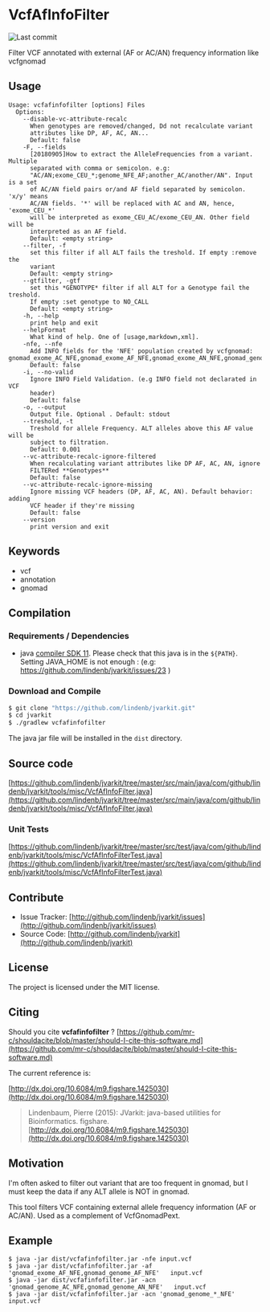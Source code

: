 # VcfAfInfoFilter

![Last commit](https://img.shields.io/github/last-commit/lindenb/jvarkit.png)

Filter VCF annotated with external (AF or AC/AN) frequency information like vcfgnomad


## Usage

```
Usage: vcfafinfofilter [options] Files
  Options:
    --disable-vc-attribute-recalc
      When genotypes are removed/changed, Dd not recalculate variant 
      attributes like DP, AF, AC, AN...
      Default: false
    -F, --fields
      [20180905]How to extract the AlleleFrequencies from a variant. Multiple 
      separated with comma or semicolon. e.g: 
      "AC/AN;exome_CEU_*;genome_NFE_AF;another_AC/another/AN". Input is a set 
      of AC/AN field pairs or/and AF field separated by semicolon. 'x/y' means 
      AC/AN fields. '*' will be replaced with AC and AN, hence, 'exome_CEU_*' 
      will be interpreted as exome_CEU_AC/exome_CEU_AN. Other field will be 
      interpreted as an AF field.
      Default: <empty string>
    --filter, -f
      set this filter if all ALT fails the treshold. If empty :remove the 
      variant 
      Default: <empty string>
    --gtfilter, -gtf
      set this *GENOTYPE* filter if all ALT for a Genotype fail the treshold. 
      If empty :set genotype to NO_CALL
      Default: <empty string>
    -h, --help
      print help and exit
    --helpFormat
      What kind of help. One of [usage,markdown,xml].
    -nfe, --nfe
      Add INFO fields for the 'NFE' population created by vcfgnomad: gnomad_exome_AC_NFE,gnomad_exome_AF_NFE,gnomad_exome_AN_NFE,gnomad_genome_AC_NFE,gnomad_genome_AF_NFE,gnomad_genome_AN_NF
      Default: false
    -i, --no-valid
      Ignore INFO Field Validation. (e.g INFO field not declarated in VCF 
      header) 
      Default: false
    -o, --output
      Output file. Optional . Default: stdout
    --treshold, -t
      Treshold for allele Frequency. ALT alleles above this AF value will be 
      subject to filtration.
      Default: 0.001
    --vc-attribute-recalc-ignore-filtered
      When recalculating variant attributes like DP AF, AC, AN, ignore 
      FILTERed **Genotypes**
      Default: false
    --vc-attribute-recalc-ignore-missing
      Ignore missing VCF headers (DP, AF, AC, AN). Default behavior: adding 
      VCF header if they're missing
      Default: false
    --version
      print version and exit

```


## Keywords

 * vcf
 * annotation
 * gnomad


## Compilation

### Requirements / Dependencies

* java [compiler SDK 11](https://jdk.java.net/11/). Please check that this java is in the `${PATH}`. Setting JAVA_HOME is not enough : (e.g: https://github.com/lindenb/jvarkit/issues/23 )


### Download and Compile

```bash
$ git clone "https://github.com/lindenb/jvarkit.git"
$ cd jvarkit
$ ./gradlew vcfafinfofilter
```

The java jar file will be installed in the `dist` directory.

## Source code 

[https://github.com/lindenb/jvarkit/tree/master/src/main/java/com/github/lindenb/jvarkit/tools/misc/VcfAfInfoFilter.java](https://github.com/lindenb/jvarkit/tree/master/src/main/java/com/github/lindenb/jvarkit/tools/misc/VcfAfInfoFilter.java)

### Unit Tests

[https://github.com/lindenb/jvarkit/tree/master/src/test/java/com/github/lindenb/jvarkit/tools/misc/VcfAfInfoFilterTest.java](https://github.com/lindenb/jvarkit/tree/master/src/test/java/com/github/lindenb/jvarkit/tools/misc/VcfAfInfoFilterTest.java)


## Contribute

- Issue Tracker: [http://github.com/lindenb/jvarkit/issues](http://github.com/lindenb/jvarkit/issues)
- Source Code: [http://github.com/lindenb/jvarkit](http://github.com/lindenb/jvarkit)

## License

The project is licensed under the MIT license.

## Citing

Should you cite **vcfafinfofilter** ? [https://github.com/mr-c/shouldacite/blob/master/should-I-cite-this-software.md](https://github.com/mr-c/shouldacite/blob/master/should-I-cite-this-software.md)

The current reference is:

[http://dx.doi.org/10.6084/m9.figshare.1425030](http://dx.doi.org/10.6084/m9.figshare.1425030)

> Lindenbaum, Pierre (2015): JVarkit: java-based utilities for Bioinformatics. figshare.
> [http://dx.doi.org/10.6084/m9.figshare.1425030](http://dx.doi.org/10.6084/m9.figshare.1425030)


## Motivation

I'm often asked to filter out variant that are too frequent in gnomad, but I must keep the data if any ALT allele is NOT in gnomad.

This tool filters VCF containing external allele frequency information (AF or AC/AN). Used as a  complement of VcfGnomadPext.

## Example

```
$ java -jar dist/vcfafinfofilter.jar -nfe input.vcf
$ java -jar dist/vcfafinfofilter.jar -af 'gnomad_exome_AF_NFE,gnomad_genome_AF_NFE'   input.vcf
$ java -jar dist/vcfafinfofilter.jar -acn 'gnomad_genome_AC_NFE,gnomad_genome_AN_NFE'   input.vcf
$ java -jar dist/vcfafinfofilter.jar -acn 'gnomad_genome_*_NFE'   input.vcf

```



